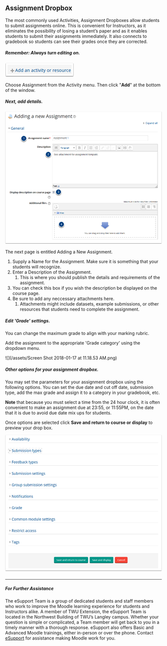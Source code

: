 ## Assignment Dropbox

The most commonly used Activities, Assignment Dropboxes allow students to submit assignments online. This is convenient for Instructors, as it eliminates the possibility of losing a student’s paper and as it enables students to submit their assignments immediately. It also connects to gradebook so students can see their grades once they are corrected.

##### Remember: Always turn editing on.

![](/assets/remember--always-turn-editing-on.png)

Choose Assignment from the Activity menu. Then click "**Add**" at the bottom of the window.

##### Next, add details.

![](/assets/next--add-details.png)

The next page is entitled Adding a New Assignment.

1. Supply a Name for the Assignment. Make sure it is something that your students will recognize.
2. Enter a Description of the Assignment.
   1. This is where you should publish the details and requirements of the assignment.
3. You can check this box if you wish the description be displayed on the course page.
4. Be sure to add any neccessary attachments here.
   1. Attachments might include datasets, example submissions, or other resources that students need to complete the assignment.

##### Edit 'Grade' settings.

You can change the maximum grade to align with your marking rubric.

Add the assignment to the appropriate 'Grade category' using the dropdown menu.

![](/assets/Screen Shot 2018-01-17 at 11.18.53 AM.png)

##### Other options for your assignment dropbox.

You may set the parameters for your assignment dropbox using the following options. You can set the due date and cut off date, submission type, add the max grade and assign it to a category in your gradebook, etc.

**Note** that because you must select a time from the 24 hour clock, it is often convenient to make an assignment due at 23:55, or 11:55PM, on the date that it is due to avoid due date mix ups for students.

Once options are selected click **Save and return to course or display** to preview your drop box.

![](/assets/other-options-for-your-assignment-dropbox.png)

##### 

---

##### For Further Assistance

The eSupport Team is a group of dedicated students and staff members who work to improve the Moodle learning experience for students and Instructors alike. A member of TWU Extension, the eSupport Team is located in the Northwest Building of TWU’s Langley campus. Whether your question is simple or complicated, a Team member will get back to you in a timely manner with a thorough response. eSupport also offers Basic and Advanced Moodle trainings, either in-person or over the phone. Contact [eSupport](https://trinitywestern.teamdynamix.com/TDClient/Requests/ServiceDet?ID=16141) for assistance making Moodle work for you.

